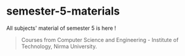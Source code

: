 # semester-5-materials
All subjects' material of semester 5 is here ! 
> Courses from Computer Science and Engineering - Institute of Technology, Nirma University.
